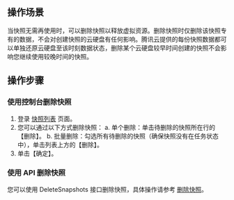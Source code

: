 ## 操作场景
当快照无需再使用时，可以删除快照以释放虚拟资源。删除快照时仅删除该快照专有的数据，不会对创建快照的云硬盘有任何影响。腾讯云提供的每份快照数据都可以单独还原云硬盘至该时刻数据状态，删除某个云硬盘较早时间创建的快照不会影响您继续使用较晚时间的快照。

## 操作步骤
### 使用控制台删除快照
1. 登录  [快照列表](https://console.cloud.tencent.com/cvm/snapshot) 页面。
2. 您可以通过以下方式删除快照：
 a. 单个删除：单击待删除的快照所在行的【删除】。
 b. 批量删除：勾选所有待删除的快照（确保快照没有在任务状态中），单击列表上方的【删除】。
3. 单击【确定】。

### 使用 API 删除快照
您可以使用 DeleteSnapshots 接口删除快照，具体操作请参考 [删除快照](https://intl.cloud.tencent.com/document/product/362/15645)。
